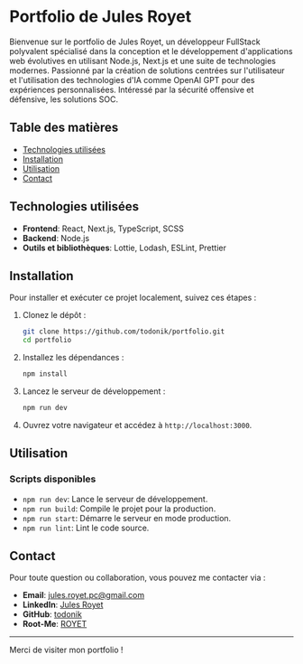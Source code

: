 # Portfolio de Jules Royet

Bienvenue sur le portfolio de Jules Royet, un développeur FullStack polyvalent spécialisé dans la conception et le développement d'applications web évolutives en utilisant Node.js, Next.js et une suite de technologies modernes. Passionné par la création de solutions centrées sur l'utilisateur et l'utilisation des technologies d'IA comme OpenAI GPT pour des expériences personnalisées. Intéressé par la sécurité offensive et défensive, les solutions SOC.

## Table des matières

- [Technologies utilisées](#technologies-utilisées)
- [Installation](#installation)
- [Utilisation](#utilisation)
- [Contact](#contact)

## Technologies utilisées

- **Frontend**: React, Next.js, TypeScript, SCSS
- **Backend**: Node.js
- **Outils et bibliothèques**: Lottie, Lodash, ESLint, Prettier

## Installation

Pour installer et exécuter ce projet localement, suivez ces étapes :

1. Clonez le dépôt :
    ```sh
    git clone https://github.com/todonik/portfolio.git
    cd portfolio
    ```

2. Installez les dépendances :
    ```sh
    npm install
    ```

3. Lancez le serveur de développement :
    ```sh
    npm run dev
    ```

4. Ouvrez votre navigateur et accédez à `http://localhost:3000`.

## Utilisation

### Scripts disponibles

- `npm run dev`: Lance le serveur de développement.
- `npm run build`: Compile le projet pour la production.
- `npm run start`: Démarre le serveur en mode production.
- `npm run lint`: Lint le code source.

## Contact

Pour toute question ou collaboration, vous pouvez me contacter via :

- **Email**: [jules.royet.pc@gmail.com](mailto:jules.royet.pc@gmail.com)
- **LinkedIn**: [Jules Royet](https://www.linkedin.com/in/jules-royet)
- **GitHub**: [todonik](https://github.com/todonik)
- **Root-Me**: [ROYET](https://www.root-me.org/ROYET?lang=fr#6d64628f42c7d83514cfbbcf25d78e75)

---

Merci de visiter mon portfolio !